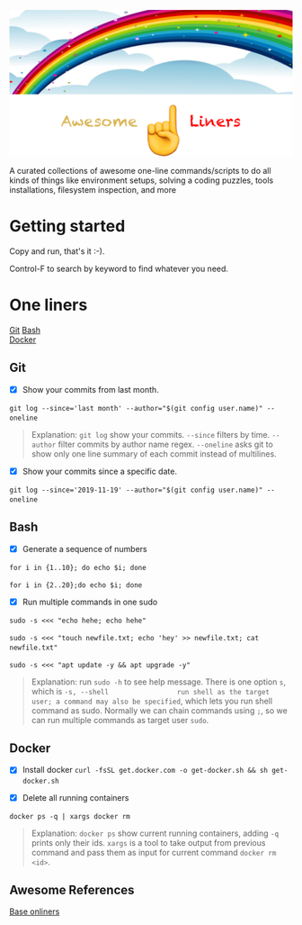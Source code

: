 <p align="center">
  <img src="https://github.com/10000TB/Awesome-One-Liner/blob/master/resources/imgs/awesome-one-liners-logo.png" />
</p>

A curated collections of awesome one-line commands/scripts to do all kinds of things like environment setups, solving a coding puzzles, tools installations, filesystem inspection, and more

# Getting started

Copy and run, that's it :-).

Control-F to search by keyword to find whatever you need.

# One liners

[Git](#git)
[Bash](#bash)  
[Docker](#docker)

## Git

- [x] Show your commits from last month.

`git log --since='last month' --author="$(git config user.name)" --oneline`

> Explanation: `git log` show your commits. `--since` filters by time. `--author` filter commits by author name regex. `--oneline` asks git to show only one line summary of each commit instead of multilines.

- [x] Show your commits since a specific date.

`git log --since='2019-11-19' --author="$(git config user.name)" --oneline`


## Bash
- [x] Generate a sequence of numbers

`for i in {1..10}; do echo $i; done`

`for i in {2..20};do echo $i; done`

- [x] Run multiple commands in one sudo

`sudo -s <<< "echo hehe; echo hehe"`

`sudo -s <<< "touch newfile.txt; echo 'hey' >> newfile.txt; cat newfile.txt"`

`sudo -s <<< "apt update -y && apt upgrade -y"`

>Explanation: run `sudo -h` to see help message. There is one option `s`, which is `-s, --shell                 run shell as the target user; a command may also be specified`, which lets you run shell command as sudo. Normally we can chain commands using `;`, so we can run multiple commands as target user `sudo`.

## Docker

- [x] Install docker
`curl -fsSL get.docker.com -o get-docker.sh && sh get-docker.sh`

- [x] Delete all running containers

`docker ps -q | xargs docker rm`

> Explanation: `docker ps` show current running containers, adding `-q` prints only their ids. `xargs` is a tool to take output from previous command and pass them as input for current command `docker rm <id>`.



## Awesome References

[Base onliners](http://www.bashoneliners.com/oneliners/active/)

